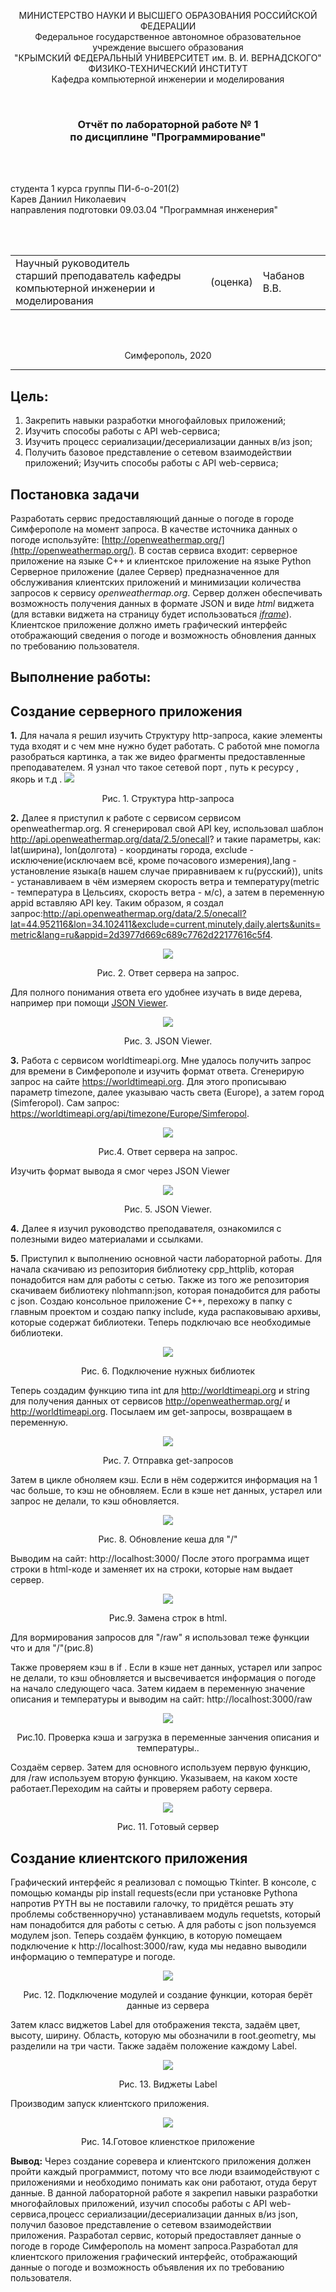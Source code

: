 <p  align="center">МИНИСТЕРСТВО НАУКИ И ВЫСШЕГО ОБРАЗОВАНИЯ РОССИЙСКОЙ ФЕДЕРАЦИИ<br>
Федеральное государственное автономное образовательное учреждение высшего образования<br>
"КРЫМСКИЙ ФЕДЕРАЛЬНЫЙ УНИВЕРСИТЕТ им. В. И. ВЕРНАДСКОГО"<br>
ФИЗИКО-ТЕХНИЧЕСКИЙ ИНСТИТУТ<br>
Кафедра компьютерной инженерии и моделирования</p>
<br>
<h3  align="center">Отчёт по лабораторной работе № 1<br> по дисциплине "Программирование"</h3>
<br><br>
<p>студента 1 курса группы ПИ-б-о-201(2)<br>
Карев Даниил Николаевич<br>
направления подготовки 09.03.04 "Программная инженерия"</p>
<br><br>
<table>
<tr><td>Научный руководитель<br> старший преподаватель кафедры<br> компьютерной инженерии и моделирования</td>
<td>(оценка)</td>
<td>Чабанов В.В.</td>
</tr>
</table>
<br><br>
<p  align="center">Симферополь, 2020</p>
<hr>

Цель:
-----------
1. Закрепить навыки разработки многофайловыx приложений;
2. Изучить способы работы с API web-сервиса;
3. Изучить процесс сериализации/десериализации данных в/из json;
4. Получить базовое представление о сетевом взаимодействии приложений;
Изучить способы работы с API web-сервиса;

Постановка задачи
--------------------------
Разработать сервис предоставляющий данные о погоде в городе Симферополе на момент запроса. В качестве источника данных о погоде используйте: [http://openweathermap.org/](http://openweathermap.org/). В состав сервиса входит: серверное приложение на языке С++ и клиентское приложение на языке Python
Серверное приложение (далее Сервер) предназначенное для обслуживания клиентских приложений и минимизации количества запросов к сервису _openweathermap.org_. Сервер должен обеспечивать возможность получения данных в формате JSON и виде _html_ виджета (для вставки виджета на страницу будет использоваться _[iframe](https://habr.com/ru/post/488516/)_).
Клиентское приложение должно иметь графический интерфейс отображающий сведения о погоде и возможность обновления данных по требованию пользователя.

Выполнение работы:
--------------------------

Создание серверного приложения
--------------


**1.** Для начала я решил изучить Структуру http-запроса, какие элементы туда входят и с чем мне нужно будет работать. C работой мне помогла разобраться картинка, а так же видео фрагменты предоставленные преподавателем. Я узнал что такое сетевой порт , путь к ресурсу , якорь и т.д .
![](https://vladimirchabanov.github.io/Lab1_fils/img/request.png)
<p  align="center">Рис. 1. Структура http-запроса </p>

**2.** Далее я приступил к работе с сервисом сервисом openweathermap.org. Я сгенерировал свой API key, использовал шаблон http://api.openweathermap.org/data/2.5/onecall? и такие параметры, как: lat(ширина), lon(долгота) - координаты города, exclude - исключение(исключаем всё, кроме почасового измерения),lang - установление языка(в нашем случае приравниваем к ru(русский)), units - устанавливаем в чём измеряем скорость ветра и температуру(metric - температура в Цельсиях, скорость ветра - м/с), 
а затем в переменную appid вставляю API key. Таким образом, я создал запрос:http://api.openweathermap.org/data/2.5/onecall?lat=44.952116&lon=34.102411&exclude=current,minutely,daily,alerts&units=metric&lang=ru&appid=2d3977d669c689c7762d22177616c5f4.
<p  align="center"><img  src=./image/№2.png></p>
<p  align="center">Рис. 2. Ответ сервера на запрос. </p>

Для полного понимания ответа его удобнее изучать в виде дерева, например при помощи [JSON Viewer](https://codebeautify.org/jsonviewer).

<p  align="center"><img  src=./image/№3.png></p>
<p  align="center">Рис. 3. JSON Viewer. </p>

**3.** Работа с сервисом worldtimeapi.org. Мне удалось получить запрос для времени в Симферополе и изучить формат ответа. Cгенерирую запрос на сайте https://worldtimeapi.org. Для этого прописываю параметр timezone, далее указываю часть света (Europe), а затем город (Simferopol). Сам запрос: https://worldtimeapi.org/api/timezone/Europe/Simferopol.
<p  align="center"><img  src=./image/№2.png></p>
<p  align="center">Рис.4. Ответ сервера на запрос. </p>
Изучить формат вывода я смог через JSON Viewer 
<p  align="center"><img  src=./image/№5.png></p>
<p  align="center">Рис. 5. JSON Viewer. </p>

**4.** Далее я изучил руководство преподавателя, ознакомился с полезными видео материалами и ссылками.

**5.** Приступил к выполнению основной части лабораторной работы. Для начала скачиваю из репозитория библиотеку cpp_httplib, которая понадобится нам для работы с сетью. Также из того же репозитория скачиваем библиотеку nlohmann:json, которая понадобится для работы с json. Создаю консольное приложение С++, перехожу в папку с главным проектом и создаю папку include, куда распаковываю архивы, которые содержат библиотеки. Теперь подключаю все необходимые библиотеки. 
<p  align="center"><img  src=./image/№14.png></p>
<p  align="center">Рис. 6. Подключение нужных библиотек </p>

Теперь создадим функцию типа int  для http://worldtimeapi.org  и string для  получения данных от сервисов http://openweathermap.org/ и http://worldtimeapi.org. Посылаем им get-запросы, возвращаем в переменную. 
<p  align="center"><img  src=./image/№15.png></p>
<p  align="center">Рис. 7. Отправка get-запросов </p>


 Затем в цикле обноляем кэш. Если в нём содержится информация на 1 час больше, то кэш не обновляем. Если в кэше нет данных, устарел или запрос не делали, то кэш обновляется.


<p  align="center"><img  src=./image/№18.png></p>
<p  align="center">Рис. 8. Обновление кеша для "/" </p>

Выводим на сайт: http://localhost:3000/ После этого программа ищет строки в html-коде и заменяет их на строки, которые нам выдает сервер.

<p  align="center"><img  src=./image/№16.png></p>
<p  align="center">Рис.9. Замена строк в html. </p>

Для вормирования запросов для "/raw" я использовал теже функции что и для "/"(рис.8)

Также проверяем кэш в if . Если в кэше нет данных, устарел или запрос не делали, то кэш обновляется и высвечивается информация о погоде на начало следующего часа. Затем кидаем в переменную значение описания и температуры и выводим на сайт: http://localhost:3000/raw

<p  align="center"><img  src=./image/№17.png></p>
<p  align="center">Рис.10. Проверка кэша и загрузка в переменные занчения описания и температуры.. </p>

Создаём сервер. Затем для основного используем первую функцию, для /raw используем вторую функцию. Указываем, на каком хосте работает.Переходим на сайты и проверяем работу сервера.
<p  align="center"><img  src=./image/№19.png></p>
<p  align="center">Рис. 11. Готовый сервер</p>

**Создание клиентского приложения**
-----------------------

Графический интерфейс я реализовал с помощью Tkinter. В консоле, с помощью команды pip install requests(если при установке Pythona напротив PYTH вы не поставили галочку, то придётся решать эту проблемы собственноручно) устанавливаем модуль requetsts, который нам понадобится для работы с сетью. А для работы с json пользуемся модулем json. Теперь создаём функцию, в которую помещаем подключение к http://localhost:3000/raw, куда мы недавно выводили информацию о температуре и погоде.
<p  align="center"><img  src=./image/№.png></p>
<p  align="center">Рис. 12. Подключение модулей и создание функции, которая берёт данные из сервера</p>

Затем  класс виджетов Label для отображения текста, задаём цвет, высоту, ширину. Область, которую мы обозначили в root.geometry, мы разделили на три части. Также задаём положение каждому Label.
<p  align="center"><img  src=./image/№21.png></p>
<p  align="center">Рис. 13. Виджеты Label</p>

Производим запуск  клиентского приложения.
<p  align="center"><img  src=./image/№12.png></p>
<p  align="center">Рис. 14.Готовое клиенсткое приложение</p>

**Вывод:**
Через создание соревера и клиентского приложения должен пройти каждый программист, потому что все люди взаимодействуют с приложениями и необходимо понимать как они работают, отуда берут данные. В данной лабораторной работе я закрепил навыки разработки многофайловых приложений, изучил способы работы с API web-сервиса,процесс сериализации/десериализации данных в/из json, получил базовое представление о сетевом взаимодействии приложения.
Разработал сервис, который предоставляет данные о погоде в городе Симферополь на момент запроса.Разработал для клиентского приложения графический интерфейс, отображающий данные о погоде и возможность объявления их по требованию пользователя.

